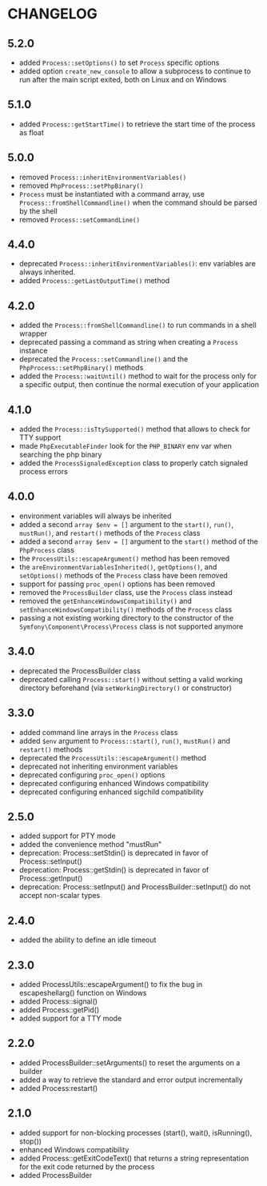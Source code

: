 # CHANGELOG

## 5.2.0

- added `Process::setOptions()` to set `Process` specific options
- added option `create_new_console` to allow a subprocess to continue
  to run after the main script exited, both on Linux and on Windows

## 5.1.0

- added `Process::getStartTime()` to retrieve the start time of the process as float

## 5.0.0

- removed `Process::inheritEnvironmentVariables()`
- removed `PhpProcess::setPhpBinary()`
- `Process` must be instantiated with a command array, use `Process::fromShellCommandline()` when the command should be parsed by the shell
- removed `Process::setCommandLine()`

## 4.4.0

- deprecated `Process::inheritEnvironmentVariables()`: env variables are always inherited.
- added `Process::getLastOutputTime()` method

## 4.2.0

- added the `Process::fromShellCommandline()` to run commands in a shell wrapper
- deprecated passing a command as string when creating a `Process` instance
- deprecated the `Process::setCommandline()` and the `PhpProcess::setPhpBinary()` methods
- added the `Process::waitUntil()` method to wait for the process only for a
  specific output, then continue the normal execution of your application

## 4.1.0

- added the `Process::isTtySupported()` method that allows to check for TTY support
- made `PhpExecutableFinder` look for the `PHP_BINARY` env var when searching the php binary
- added the `ProcessSignaledException` class to properly catch signaled process errors

## 4.0.0

- environment variables will always be inherited
- added a second `array $env = []` argument to the `start()`, `run()`,
  `mustRun()`, and `restart()` methods of the `Process` class
- added a second `array $env = []` argument to the `start()` method of the
  `PhpProcess` class
- the `ProcessUtils::escapeArgument()` method has been removed
- the `areEnvironmentVariablesInherited()`, `getOptions()`, and `setOptions()`
  methods of the `Process` class have been removed
- support for passing `proc_open()` options has been removed
- removed the `ProcessBuilder` class, use the `Process` class instead
- removed the `getEnhanceWindowsCompatibility()` and `setEnhanceWindowsCompatibility()` methods of the `Process` class
- passing a not existing working directory to the constructor of the `Symfony\Component\Process\Process` class is not
  supported anymore

## 3.4.0

- deprecated the ProcessBuilder class
- deprecated calling `Process::start()` without setting a valid working directory beforehand (via `setWorkingDirectory()` or constructor)

## 3.3.0

- added command line arrays in the `Process` class
- added `$env` argument to `Process::start()`, `run()`, `mustRun()` and `restart()` methods
- deprecated the `ProcessUtils::escapeArgument()` method
- deprecated not inheriting environment variables
- deprecated configuring `proc_open()` options
- deprecated configuring enhanced Windows compatibility
- deprecated configuring enhanced sigchild compatibility

## 2.5.0

- added support for PTY mode
- added the convenience method "mustRun"
- deprecation: Process::setStdin() is deprecated in favor of Process::setInput()
- deprecation: Process::getStdin() is deprecated in favor of Process::getInput()
- deprecation: Process::setInput() and ProcessBuilder::setInput() do not accept non-scalar types

## 2.4.0

- added the ability to define an idle timeout

## 2.3.0

- added ProcessUtils::escapeArgument() to fix the bug in escapeshellarg() function on Windows
- added Process::signal()
- added Process::getPid()
- added support for a TTY mode

## 2.2.0

- added ProcessBuilder::setArguments() to reset the arguments on a builder
- added a way to retrieve the standard and error output incrementally
- added Process:restart()

## 2.1.0

- added support for non-blocking processes (start(), wait(), isRunning(), stop())
- enhanced Windows compatibility
- added Process::getExitCodeText() that returns a string representation for
  the exit code returned by the process
- added ProcessBuilder
